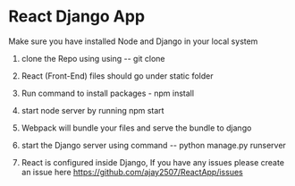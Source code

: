 # React Django App

Make sure you have installed Node and Django in your local system

1. clone the Repo using using -- git clone 

2. React (Front-End) files should go under static folder

3. Run command to install packages - npm install

4. start node server by running npm start

5. Webpack will bundle your files and serve the bundle to django

6. start the Django server using command -- python manage.py runserver

7. React is configured inside Django, If you have any issues please create an issue here
    https://github.com/ajay2507/ReactApp/issues
